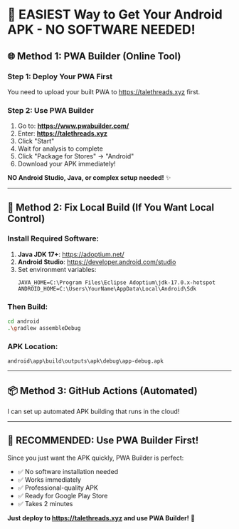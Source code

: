 # 📱 EASIEST Way to Get Your Android APK - NO SOFTWARE NEEDED!

## 🌐 Method 1: PWA Builder (Online Tool)

### Step 1: Deploy Your PWA First
You need to upload your built PWA to https://talethreads.xyz first.

### Step 2: Use PWA Builder
1. Go to: **https://www.pwabuilder.com/**
2. Enter: **https://talethreads.xyz**
3. Click "Start" 
4. Wait for analysis to complete
5. Click "Package for Stores" → "Android"
6. Download your APK immediately!

**NO Android Studio, Java, or complex setup needed!** ✨

---

## 🔧 Method 2: Fix Local Build (If You Want Local Control)

### Install Required Software:
1. **Java JDK 17+**: https://adoptium.net/
2. **Android Studio**: https://developer.android.com/studio
3. Set environment variables:
   ```
   JAVA_HOME=C:\Program Files\Eclipse Adoptium\jdk-17.0.x-hotspot
   ANDROID_HOME=C:\Users\YourName\AppData\Local\Android\Sdk
   ```

### Then Build:
```bash
cd android
.\gradlew assembleDebug
```

### APK Location:
`android\app\build\outputs\apk\debug\app-debug.apk`

---

## 📦 Method 3: GitHub Actions (Automated)

I can set up automated APK building that runs in the cloud!

---

## 🎯 RECOMMENDED: Use PWA Builder First!

Since you just want the APK quickly, PWA Builder is perfect:
- ✅ No software installation needed
- ✅ Works immediately 
- ✅ Professional-quality APK
- ✅ Ready for Google Play Store
- ✅ Takes 2 minutes

**Just deploy to https://talethreads.xyz and use PWA Builder!** 🚀
